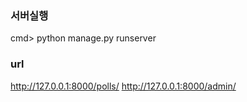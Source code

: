 ### 서버실행
cmd> python manage.py runserver

### url

http://127.0.0.1:8000/polls/
http://127.0.0.1:8000/admin/